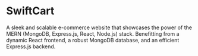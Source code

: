 # SwiftCart
A sleek and scalable e-commerce website that showcases the power of the MERN (MongoDB, Express.js, React, Node.js) stack. Benefitting from a dynamic React frontend, a robust MongoDB database, and an efficient Express.js backend.

